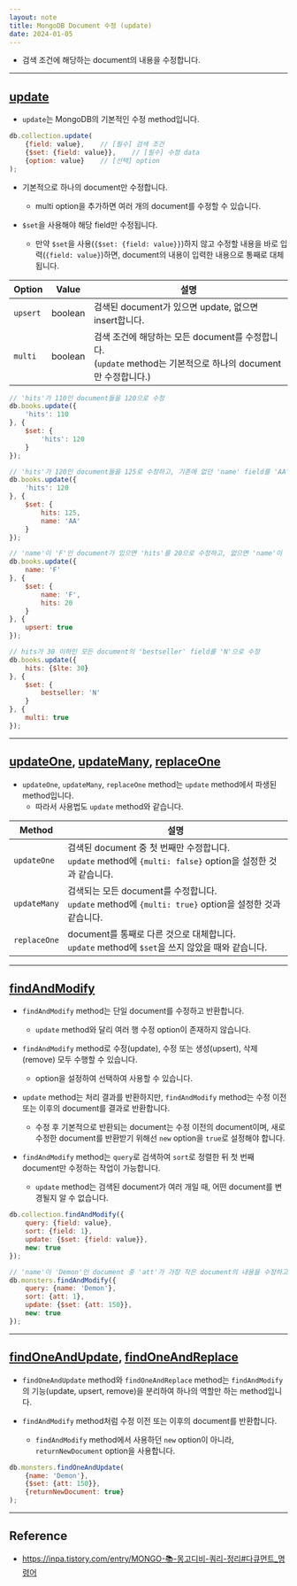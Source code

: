 ```yaml
---
layout: note
title: MongoDB Document 수정 (update)
date: 2024-01-05
---
```





- 검색 조건에 해당하는 document의 내용을 수정합니다.




---




## [update](https://www.mongodb.com/docs/manual/reference/method/db.collection.update/)

- `update`는 MongoDB의 기본적인 수정 method입니다.

```js
db.collection.update(
    {field: value},    // [필수] 검색 조건
    {$set: {field: value}},    // [필수] 수정 data
    {option: value}    // [선택] option
);
```

- 기본적으로 하나의 document만 수정합니다.
    - multi option을 추가하면 여러 개의 document를 수정할 수 있습니다.

- `$set`을 사용해야 해당 field만 수정됩니다.
    - 만약 `$set`을 사용(`{$set: {field: value}}`)하지 않고 수정할 내용을 바로 입력(`{field: value}`)하면, document의 내용이 입력한 내용으로 통째로 대체됩니다.


| Option | Value | 설명 | 
| --- | --- | --- |
| `upsert` | boolean | 검색된 document가 있으면 update, 없으면 insert합니다. |
| `multi` | boolean | 검색 조건에 해당하는 모든 document를 수정합니다.<br>(`update` method는 기본적으로 하나의 document만 수정합니다.) |

```js
// 'hits'가 110인 document들을 120으로 수정
db.books.update({
    'hits': 110
}, {
    $set: {
    	'hits': 120
    }
});

// 'hits'가 120인 document들을 125로 수정하고, 기존에 없던 'name' field를 'AA' 값으로 추가
db.books.update({
    'hits': 120
}, {
	$set: {
    	hits: 125,
    	name: 'AA'
    }
});

// 'name'이 'F'인 document가 있으면 'hits'를 20으로 수정하고, 없으면 'name'이 'F'이고 'hits'가 20인 document를 추가
db.books.update({
    name: 'F'
}, {
    $set: {
    	name: 'F',
    	hits: 20
    }
}, {
    upsert: true
});

// hits가 30 이하인 모든 document의 'bestseller' field를 'N'으로 수정
db.books.update({
    hits: {$lte: 30}
}, {
    $set: {
        bestseller: 'N'
    }
}, {
    multi: true
});
```




---




## [updateOne](https://www.mongodb.com/docs/manual/reference/method/db.collection.updateOne/), [updateMany](https://www.mongodb.com/docs/manual/reference/method/db.collection.updateMany/), [replaceOne](https://www.mongodb.com/docs/manual/reference/method/db.collection.replaceOne/)

- `updateOne`, `updateMany`, `replaceOne` method는 `update` method에서 파생된 method입니다.
    - 따라서 사용법도 `update` method와 같습니다.

| Method | 설명 |
| --- | --- |
| `updateOne` | 검색된 document 중 첫 번째만 수정합니다.<br>`update` method에 `{multi: false}` option을 설정한 것과 같습니다. |
| `updateMany` | 검색되는 모든 document를 수정합니다.<br>`update` method에 `{multi: true}` option을 설정한 것과 같습니다. |
| `replaceOne` | document를 통째로 다른 것으로 대체합니다.<br>`update` method에 `$set`을 쓰지 않았을 때와 같습니다. |




---




## [findAndModify](https://www.mongodb.com/docs/manual/reference/method/db.collection.findAndModify/)

- `findAndModify` method는 단일 document를 수정하고 반환합니다.
    - `update` method와 달리 여러 행 수정 option이 존재하지 않습니다.

- `findAndModify` method로 수정(update), 수정 또는 생성(upsert), 삭제(remove) 모두 수행할 수 있습니다.
    - option을 설정하여 선택하여 사용할 수 있습니다.

- `update` method는 처리 결과를 반환하지만, `findAndModify` method는 수정 이전 또는 이후의 document를 결과로 반환합니다.
    - 수정 후 기본적으로 반환되는 document는 수정 이전의 document이며, 새로 수정한 document를 반환받기 위해선 `new` option을 `true`로 설정해야 합니다.

- `findAndModify` method는 `query`로 검색하여 `sort`로 정렬한 뒤 첫 번째 document만 수정하는 작업이 가능합니다.
    - `update` method는 검색된 document가 여러 개일 때, 어떤 document를 변경될지 알 수 없습니다.

```js
db.collection.findAndModify({
    query: {field: value},
    sort: {field: 1},
    update: {$set: {field: value}},
    new: true
});
```

```js
// 'name'이 'Demon'인 document 중 'att'가 가장 작은 document의 내용을 수정하고, 수정 이후의 document를 반환
db.monsters.findAndModify({ 
    query: {name: 'Demon'}, 
    sort: {att: 1},
    update: {$set: {att: 150}}, 
    new: true 
});
```



---




## [findOneAndUpdate](https://www.mongodb.com/docs/manual/reference/method/db.collection.findOneAndUpdate/), [findOneAndReplace](https://www.mongodb.com/docs/manual/reference/method/db.collection.findOneAndReplace/)

- `findOneAndUpdate` method와 `findOneAndReplace` method는 `findAndModify`의 기능(update, upsert, remove)을 분리하여 하나의 역할만 하는 method입니다.

- `findAndModify` method처럼 수정 이전 또는 이후의 document를 반환합니다.
    - `findAndModify` method에서 사용하던 `new` option이 아니라, `returnNewDocument` option을 사용합니다.

```js
db.monsters.findOneAndUpdate(
    {name: 'Demon'}, 
    {$set: {att: 150}}, 
    {returnNewDocument: true}
);
```




---




## Reference

- <https://inpa.tistory.com/entry/MONGO-📚-몽고디비-쿼리-정리#다큐먼트_명령어>
